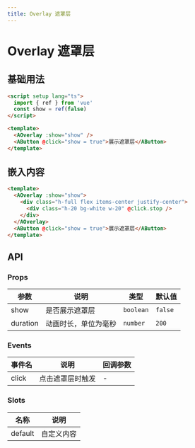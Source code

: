 ```yaml
---
title: Overlay 遮罩层
---
```


# Overlay 遮罩层

## 基础用法

```html
<script setup lang="ts">
  import { ref } from 'vue'
  const show = ref(false)
</script>

<template>
  <AOverlay :show="show" />
  <AButton @click="show = true">展示遮罩层</AButton>
</template>
```

## 嵌入内容

```html
<template>
  <AOverlay :show="show">
    <div class="h-full flex items-center justify-center">
      <div class="h-20 bg-white w-20" @click.stop />
    </div>
  </AOverlay>
  <AButton @click="show = true">展示遮罩层</AButton>
</template>
```

## API

### Props

| 参数 | 说明 | 类型 | 默认值 |
| --- | --- | --- | --- |
| show | 是否展示遮罩层 | `boolean` | `false` |
| duration | 动画时长，单位为毫秒 | `number` | `200` |

### Events

| 事件名 | 说明 | 回调参数 |
| --- | --- | --- |
| click | 点击遮罩层时触发 | - |

### Slots

| 名称 | 说明 |
| --- | --- |
| default | 自定义内容 |
